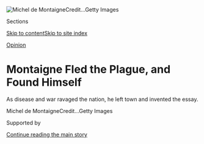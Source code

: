 <div id="app">

<div>

<div>

<div>

</div>

<div data-aria-hidden="false">

<div id="site-content" role="main">

<div>

<div class="css-1aor85t" style="opacity:0.000000001;z-index:-1;visibility:hidden">

<div class="css-1hqnpie">

<div class="css-epjblv">

<span class="css-17xtcya">[Opinion](/section/opinion)</span><span class="css-x15j1o">|</span><span class="css-fwqvlz">Montaigne
Fled the Plague, and Found Himself</span>

</div>

<div class="css-k008qs">

<div class="css-1iwv8en">

<span class="css-18z7m18"></span>

<div>

</div>

</div>

<span class="css-1n6z4y">https://nyti.ms/3g07Q8a</span>

<div class="css-1705lsu">

<div class="css-4xjgmj">

<div class="css-4skfbu" role="toolbar" data-aria-label="Social Media Share buttons, Save button, and Comments Panel with current comment count" data-testid="share-tools">

  - 
  - 
  - 
  - 
    
    <div class="css-6n7j50">
    
    </div>

  - 

</div>

</div>

</div>

</div>

</div>

</div>

<div id="NYT_TOP_BANNER_REGION" class="css-11qgg8s">

</div>

<div id="fullBleedHeaderContent">

<div class="css-1mre5cn">

![<span class="css-16f3y1r e13ogyst0" data-aria-hidden="true">Michel de
Montaigne</span><span class="css-cnj6d5 e1z0qqy90" itemprop="copyrightHolder"><span class="css-1ly73wi e1tej78p0">Credit...</span><span><span>Getty
Images</span></span></span>](https://static01.nyt.com/images/2020/06/26/opinion/stone/stone-articleLarge.jpg?quality=75&auto=webp&disable=upscale)

</div>

<div class="css-hy7cq4">

<div class="css-6cn7ki">

<div class="NYTAppHideMasthead css-1bcu9v6 e1suatyy0">

<div class="section css-1o1qe8k e1suatyy2">

<div class="css-cu5p7t er09x8g0">

<div class="css-6n7j50">

</div>

<span class="css-1dv1kvn">Sections</span>

[Skip to content](#site-content)[Skip to site index](#site-index)

</div>

<div class="css-10698na e1huz5gh0">

</div>

</div>

</div>

[Opinion](/section/opinion)

<div class="css-1sojcmr ehdk2mb0">

# Montaigne Fled the Plague, and Found Himself

</div>

As disease and war ravaged the nation, he left town and invented the
essay.

</div>

</div>

<div class="css-nwzfg5 e1gnum310">

<span class="css-1f9pvn2 opinion">Michel de
Montaigne</span><span class="css-cnj6d5 e1z0qqy90" itemprop="copyrightHolder"><span class="css-1ly73wi e1tej78p0">Credit...</span><span><span>Getty
Images</span></span></span>

</div>

<div id="sponsor-wrapper" class="css-1hyfx7x">

<div id="sponsor-slug" class="css-19vbshk">

Supported by

</div>

[Continue reading the main story](#after-sponsor)

<div id="sponsor" class="ad sponsor-wrapper" style="text-align:center;height:100%;display:block">

</div>

<div id="after-sponsor">

</div>

</div>

<div class="css-1wx1auc e1gnum311">

<div class="css-18e8msd">

<div class="css-vp77d3 epjyd6m0">

<div class="css-1baulvz">

By <span class="css-1baulvz last-byline" itemprop="name">Robert
Zaretsky</span>

<div class="css-8atqhb">

Mr. Zaretsky is a historian and author.

</div>

</div>

</div>

  - June 28, 2020

  - 
    
    <div class="css-4xjgmj">
    
    <div class="css-d8bdto" role="toolbar" data-aria-label="Social Media Share buttons, Save button, and Comments Panel with current comment count" data-testid="share-tools">
    
      - 
      - 
      - 
      - 
        
        <div class="css-6n7j50">
        
        </div>
    
      - 
    
    </div>
    
    </div>

</div>

</div>

</div>

<div class="section meteredContent css-1r7ky0e" name="articleBody" itemprop="articleBody">

<div class="css-1fanzo5 StoryBodyCompanionColumn">

<div class="css-53u6y8">

In the summer of 1585, the mayor of Bordeaux learned, from the comfort
of his nearby chateau, that the bubonic plague had burst upon his city.
Those who could were fleeing, he was told, while those who could not
were “dying like flies.” What to do? His term in office, on the one
hand, was nearly over and his last official duty was to attend the
transition ceremony. On the other hand, perhaps his duty was with those
still inside the city walls.

Both hands on the reins of his horse, the mayor rode to the city’s edge
and wrote to the municipal council to ask whether his life was worth a
transition ceremony. He did not seem to receive a reply and returned to
his chateau. By the time the plague subsided, more than 14,000 people —
about a third of the city’s population — had died horrible deaths. As
for the former mayor, he returned to a far more pressing task: the
writing of essays.

The mayor was Michel de Montaigne. Known today as the author of the
“Essays,” the classic of self-reflection and self-knowing, Montaigne
was better perhaps known in his own lifetime as a man of politics. Yet
his efforts — quite literally, his *essais —* at politics and his
*essais* at portraying himself are not unrelated. In both cases,
Montaigne probed the limits of what he could do in the world and what he
could know about himself.

Bordeaux was a hot spot for both bacteriological and theological plagues
in the late 1500s. The wars of religion, a series of eight distinct
conflicts between Catholics and Protestants — replete with massacres on
both sides — had ravaged France between 1562 and 1598. As both mayor and
diplomat, Montaigne tried several times to broker accords between the
two sides. He was known (and despised) by both sides as a *politique*:
someone who, for the sake of all, tried to find common ground in a land
savaged by zealotry.

</div>

</div>

<div class="css-1fanzo5 StoryBodyCompanionColumn">

<div class="css-53u6y8">

In this, Montaigne never succeeded yet he was not one to waste a plague.
In his essay “On Physiognomy,” written in 1585, he described the wars as
“profitable disasters.” The mutual butcheries, in effect, prepared him
for the next plague. The cruelty and fury, ambition and avarice that
consumed both sides taught him “to rely on myself in distress.”

The trick, though, was to first find that self. Or, more accurately, to
*found* that self. In effect, as he wrote and rewrote his essays until
his death in 1592, Montaigne wrote and rewrote his own self. In “On
Giving the Lie,” he observed the strange alchemy between paper and
person, between writing one’s life and becoming that life: “I have no
more made my book than my book has made me — a book consubstantial with
its author.”

More than a millennium earlier, thinkers like Epicurus and Seneca had
already mapped out this path. Inscribing their words on the pages of his
essays — as well as in the roof beams of his library — Montaigne grasped
that, unlike philosophers in his day (or our own), these teachers sought
not to inform their students, but instead to *form* them. As the
classical scholar Pierre Hadot has argued, Stoicism and Epicureanism
offered not airy abstractions but real-world “spiritual exercises.”
Though the methods of these school varied, their mission was the same:
to teach students how to master physics and ethics not as an end, but as
the means to master their own selves and so better deal with life’s
daily challenges, no less than its sudden catastrophes.

Yet self-mastery was itself a means to a greater end: the aligning of
the self with the world. The recognition of reality — of what can and
cannot be changed — teaches the need for self-control. This “plague of
the utmost severity” in 1585 challenged Montaigne’s self-mastery even
more than the wars did. When the pestilence reached his estate, he fled
with his family in order to protect them. From the road, he recalled, he
saw peasants digging their own graves.

We will never know what these men and women thought when they saw
Montaigne and his household pass them on their horses and carriages. But
what should *we* think? For many critics, Montaigne was, if not clearly
a coward, less than a hero: Imagine if Mayor Bill De Blasio, learning
that New York City had been struck by the coronavirus while he was
vacationing in the Berkshires, had emailed the City Council to wish them
good luck. Yet we need to remember that Montaigne never pretended or
sought to be a hero. Instead, he sought to do what could be done — in
this case, save his family — and sought to find what could be found in
this experience.

</div>

</div>

<div class="css-1fanzo5 StoryBodyCompanionColumn">

<div class="css-53u6y8">

In the end, what he found was the essay — less the masterpiece he had
written, though, than the life he had lived. In the many essays of his
life he discovered the importance of the moderate life. In his final
essay, “On Experience,” Montaigne reveals that “greatness of soul is not
so much pressing upward and forward as knowing how to circumscribe and
set oneself in order.” What he finds, quite simply, is the importance of
the moderate life. We must then, he writes, “compose our character, not
compose books.” There is nothing paradoxical about this because his
literary essays helped him better essay his life. The lesson he takes
from this trial might be relevant for our own trial: “Our great and
glorious masterpiece is to live properly.”

Robert Zaretsky is a professor at the University of Houston and the
author of, most recently, “Catherine & Diderot: The Empress, the
Philosopher, and the Fate of the Enlightenment,” and the forthcoming
“The Subversive Simone Weil: A Life in Five Ideas.”

***Now in print****: “*[*Modern Ethics in 77
Arguments*](http://bitly.com/1MW2kN3)*,” and “*[*The Stone Reader:
Modern Philosophy in 133 Arguments*](http://bitly.com/1MW2kN3)*,” with
essays from the series, edited by Peter Catapano and Simon Critchley,
published by Liveright Books.*

*The Times is committed to publishing* [*a diversity of
letters*](https://www.nytimes.com/2019/01/31/opinion/letters/letters-to-editor-new-york-times-women.html)
*to the editor. We’d like to hear what you think about this or any of
our articles. Here are some*
[*tips*](https://help.nytimes.com/hc/en-us/articles/115014925288-How-to-submit-a-letter-to-the-editor)*.
And here’s our email:*
[*letters@nytimes.com*](mailto:letters@nytimes.com)*.*

*Follow The New York Times Opinion section on*
[*Facebook*](https://www.facebook.com/nytopinion)*,* [*Twitter
(@NYTopinion)*](http://twitter.com/NYTOpinion) *and*
[*Instagram*](https://www.instagram.com/nytopinion/)*.*

</div>

</div>

</div>

<div>

</div>

<div>

</div>

<div>

</div>

<div>

<div id="bottom-wrapper" class="css-1ede5it">

<div id="bottom-slug" class="css-l9onyx">

Advertisement

</div>

[Continue reading the main story](#after-bottom)

<div id="bottom" class="ad bottom-wrapper" style="text-align:center;height:100%;display:block;min-height:90px">

</div>

<div id="after-bottom">

</div>

</div>

</div>

</div>

</div>

## Site Index

<div>

</div>

## Site Information Navigation

  - [© <span>2020</span> <span>The New York Times
    Company</span>](https://help.nytimes.com/hc/en-us/articles/115014792127-Copyright-notice)

<!-- end list -->

  - [NYTCo](https://www.nytco.com/)
  - [Contact
    Us](https://help.nytimes.com/hc/en-us/articles/115015385887-Contact-Us)
  - [Work with us](https://www.nytco.com/careers/)
  - [Advertise](https://nytmediakit.com/)
  - [T Brand Studio](http://www.tbrandstudio.com/)
  - [Your Ad
    Choices](https://www.nytimes.com/privacy/cookie-policy#how-do-i-manage-trackers)
  - [Privacy](https://www.nytimes.com/privacy)
  - [Terms of
    Service](https://help.nytimes.com/hc/en-us/articles/115014893428-Terms-of-service)
  - [Terms of
    Sale](https://help.nytimes.com/hc/en-us/articles/115014893968-Terms-of-sale)
  - [Site Map](https://spiderbites.nytimes.com)
  - [Help](https://help.nytimes.com/hc/en-us)
  - [Subscriptions](https://www.nytimes.com/subscription?campaignId=37WXW)

</div>

</div>

</div>

</div>

